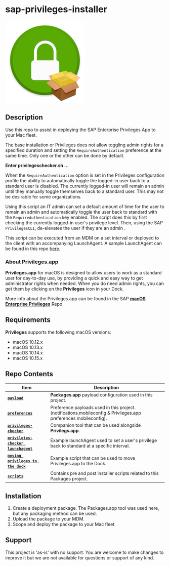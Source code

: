 # sap-privileges-installer

![](readme-images/privileges_installer_icon.png)

## Description 

Use this repo to assist in deploying the SAP Enterprise Privileges App to your Mac fleet.

The base installation or Privileges does not allow toggling admin rights for a specified duration and setting the `RequireAuthentication` preference at the same time. Only one or the other can be done by default.

**Enter privilegeschecker.sh ...**

When the `RequireAuthentication` option is set in the Privileges configuration profile the ability to automatically toggle the logged-in user back to a standard user is disabled. The currently logged-in user will remain an admin until they manually toggle themselves back to a standard user. This may not be desirable for some organizations.

Using this script an IT admin can set a default amount of time for the user to remain an admin and automatically toggle the user back to standard with the `RequireAuthentication` key enabled. The script does this by first checking the currently logged-in user's privilege level. Then, using the SAP `PrivilegesCLI`, de-elevates the user if they are an admin .

This script can be executed from an MDM on a set interval or deployed to the client with an accompanying LaunchAgent. A sample LaunchAgent can be found in this repo [here](https://github.com/captam3rica/sap-privileges-installer/blob/master/payload/Library/LaunchAgents/com.github.captam3rica.privileges.checker.plist).


### About Privileges.app

**Privileges.app** for macOS is designed to allow users to work as a standard user for day-to-day use, by providing a quick and easy way to get administrator rights when needed. When you do need admin rights, you can get them by clicking on the **Privileges** icon in your Dock.

More info about the Privileges.app can be found in the SAP **[macOS Enterprise Privileges](https://github.com/SAP/macOS-enterprise-privileges)** Repo


## Requirements

**Privileges** supports the following macOS versions:

* macOS 10.12.x
* macOS 10.13.x
* macOS 10.14.x
* macOS 10.15.x


## Repo Contents

Item | Description
| --- | ---
| **[`payload`](https://github.com/captam3rica/sap-privileges-installer/tree/master/payload)** | **Packages.app** payload configuration used in this project.
| **[`preferences`](https://github.com/captam3rica/sap-privileges-installer/tree/master/preferences)** | Preference payloads used in this project. (notifications.mobileconfig & Privileges.app preferences mobileconfig).
| **[`privileges-checker`](https://github.com/captam3rica/sap-privileges-installer/tree/master/helper-tools/privileges-checker)** | Companion tool that can be used alongside **Privilegs.app**.
| **[`priviletes-checker launchagent`](https://github.com/captam3rica/sap-privileges-installer/blob/master/payload/Library/LaunchAgents/com.github.captam3rica.privileges.checker.plist)** | Example launchAgent used to set a user's privilege back to standard at a specific interval. |
| **[`moving privileges to the dock`](https://github.com/captam3rica/sap-privileges-installer/tree/master/helper-tools/move-privileges-to-dock-with-dockutil)** | Example script that can be used to move Privileges.app to the Dock. |
| **[`scripts`](https://github.com/captam3rica/sap-privileges-installer/tree/master/scripts)** | Contains pre and post installer scripts related to this Packages project.

## Installation

1. Create a deployment package. The Packages.app tool was used here, but any packaging method can be used.
2. Upload the package to your MDM.
3. Scope and deploy the package to your Mac fleet.


## Support

This project is 'as-is' with no support. You are welcome to make changes to improve it but we are not available for questions or support of any kind.
